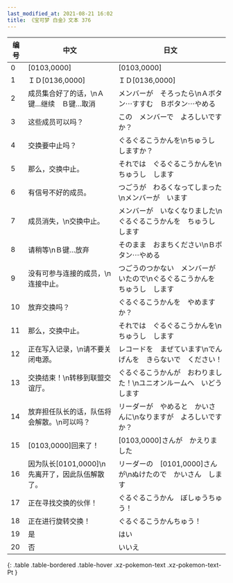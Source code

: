 ```yaml
---
last_modified_at: 2021-08-21 16:02
title: 《宝可梦 白金》文本 376
---
```

| 编号 | 中文 | 日文 |
| ---- | ---- | ---- |
| 0 | [0103,0000] | [0103,0000] |
| 1 | ＩＤ[0136,0000] | ＩＤ[0136,0000] |
| 2 | 成员集合好了的话，\nＡ键…继续　Ｂ键…取消 | メンバーが　そろったら\nＡボタン⋯すすむ　Ｂボタン⋯やめる |
| 3 | 这些成员可以吗？ | この　メンバーで　よろしいですか？ |
| 4 | 交换要中止吗？ | ぐるぐるこうかんを\nちゅうし　しますか？ |
| 5 | 那么，交换中止。 | それでは　ぐるぐるこうかんを\nちゅうし　します |
| 6 | 有信号不好的成员。 | つごうが　わるくなってしまった\nメンバーが　います |
| 7 | 成员消失，\n交换中止。 | メンバーが　いなくなりました\nぐるぐるこうかんを　ちゅうし　します |
| 8 | 请稍等\nＢ键…放弃 | そのまま　おまちください\nＢボタン⋯やめる |
| 9 | 没有可参与连接的成员，\n连接中止。 | つごうのつかない　メンバーがいたので\nぐるぐるこうかんを　ちゅうし　します |
| 10 | 放弃交换吗？ | ぐるぐるこうかんを　やめますか？ |
| 11 | 那么，交换中止。 | それでは　ぐるぐるこうかんを\nちゅうし　します |
| 12 | 正在写入记录，\n请不要关闭电源。 | レコードを　まぜています\nでんげんを　きらないで　ください！ |
| 13 | 交换结束！\n转移到联盟交谊厅。 | ぐるぐるこうかんが　おわりました！\nユニオンルームへ　いどうします |
| 14 | 放弃担任队长的话，队伍将会解散。\n可以吗？ | リーダーが　やめると　かいさんに\nなりますが　よろしいですか？ |
| 15 | [0103,0000]回来了！ | [0103,0000]さんが　かえりました |
| 16 | 因为队长[0101,0000]\n先离开了，因此队伍解散了。 | リーダーの　[0101,0000]さんが\nぬけたので　かいさん　します |
| 17 | 正在寻找交换的伙伴！ | ぐるぐるこうかん　ぼしゅうちゅう！ |
| 18 | 正在进行旋转交换！ | ぐるぐるこうかんちゅう！ |
| 19 | 是 | はい |
| 20 | 否 | いいえ |
{: .table .table-bordered .table-hover .xz-pokemon-text .xz-pokemon-text-Pt }